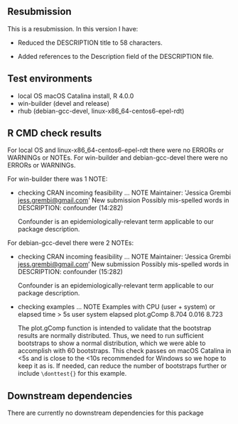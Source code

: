 ## Resubmission
This is a resubmission. In this version I have:

* Reduced the DESCRIPTION title to 58 characters.

* Added references to the Description field of the DESCRIPTION file.

## Test environments
* local OS macOS Catalina install, R 4.0.0
* win-builder (devel and release)
* rhub (debian-gcc-devel, linux-x86_64-centos6-epel-rdt)

## R CMD check results
For local OS and linux-x86_64-centos6-epel-rdt there were no ERRORs or WARNINGs or NOTEs. 
For win-builder and debian-gcc-devel there were no ERRORs or WARNINGs.

For win-builder there was 1 NOTE:
* checking CRAN incoming feasibility ... NOTE
  Maintainer: 'Jessica Grembi <jess.grembi@gmail.com>'
  New submission
  Possibly mis-spelled words in DESCRIPTION:
  confounder (14:282)
  
  Confounder is an epidemiologically-relevant term applicable to our package description.


For debian-gcc-devel there were 2 NOTEs:
* checking CRAN incoming feasibility ... NOTE
  Maintainer: ‘Jessica Grembi <jess.grembi@gmail.com>’
  New submission
  Possibly mis-spelled words in DESCRIPTION:
  confounder (15:282)

  Confounder is an epidemiologically-relevant term applicable to our package description.
  
* checking examples ... NOTE
  Examples with CPU (user + system) or elapsed time > 5s
               user system elapsed
  plot.gComp  8.704 0.016   8.723
 

  The plot.gComp function is intended to validate that the bootstrap results are normally distributed.  Thus, we need to run sufficient bootstraps to show a normal distribution, which we were able to accomplish with 60 bootstraps. This check passes on macOS Catalina in <5s and is close to the <10s recommended for Windows so we hope to keep it as is. If needed, can reduce the number of bootstraps further or include `\donttest{}` for this example. 
  


## Downstream dependencies
There are currently no downstream dependencies for this package
